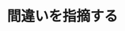---
index: 04030101
title: 間違いを指摘する
phrases:
  ########################################
  - context: ダイレクトに反対するよくない例
    examples:
      - en: You're wrong. I don't agree.
        ipa: /jʊr rɔŋ/ /aɪ doʊnt əˈɡri/
        ja: あなたは間違っています。私は同意しません。
        formality: 0
        audio:
          - /koukan/032/02.mp3
        source: 好感を持たれる英語表現 - ch.4 - 3 - 1
  ########################################
  - context: 目で見て分かる明らかな間違いの場合
    examples:
      - en: No, it's not. You're wrong.
        ipa: /noʊ/ /ɪts nɑt/ /jʊr rɔŋ/
        ja: 違います。間違ってますよ。
        formality: 1
        audio:
          - /koukan/032/03.mp3
        source: 好感を持たれる英語表現 - ch.4 - 3 - 1
      - en: I think you might be mistaken.
        ipa: /aɪ θɪŋk ju maɪt bi mɪˈsteɪkən/
        ja: あなたは間違っているかもしれませんよ。
        formality: 2
        audio:
          - /koukan/032/04.mp3
        source: 好感を持たれる英語表現 - ch.4 - 3 - 1
      - en: I'm afraid you made an error.
        ipa: /aɪm əˈfreɪd ju meɪd ən ˈɛrər/
        ja: 間違っているように思います。
        formality: 2
        audio:
          - /koukan/032/05.mp3
        source: 好感を持たれる英語表現 - ch.4 - 3 - 1
  ########################################
  - context: 意見として意義を唱える場合
    examples:
      - en: I'm afraid I disagree.
        ipa: /aɪm əˈfreɪd aɪ ˌdɪsəˈɡri/
        ja: 申し訳ありませんが、私はそうは思いません。
        formality: 2
        audio:
          - /koukan/032/06.mp3
        source: 好感を持たれる英語表現 - ch.4 - 3 - 1
      - en: I'm sorry but I disagree.
        ipa: /aɪm ˈsɑri bət aɪ ˌdɪsəˈɡri/
        ja: 申し訳ありませんが、私はそうは思いません。
        formality: 2
        audio:
          - /koukan/032/07.mp3
        source: 好感を持たれる英語表現 - ch.4 - 3 - 1
  ########################################
  - context: ネガティブなことを伝える前に添えるクッション言葉
    examples:
      - en: Please don't take this personally, but...
        ipa: /pliz doʊnt teɪk ðɪs ˈpɜrsənəli/ /bət/
        ja: 個人的に（個人攻撃だと）受け取らないでほしいのですが…
        formality: 2
        audio:
          - /koukan/032/08.mp3
        source: 好感を持たれる英語表現 - ch.4 - 3 - 1
      - en: Please don't take this the wrong way, but...
        ipa: /pliz doʊnt teɪk ðɪs ðə rɔŋ weɪ/ /bət/
        ja: 誤解しないでほしいのですが…
        formality: 2
        audio:
          - /koukan/032/09.mp3
        source: 好感を持たれる英語表現 - ch.4 - 3 - 1
      - en: Please don't take offence, but...
        ipa: /pliz doʊnt teɪk əˈfɛns/ /bət/
        ja: 気分を害してほしくないのですが…
        formality: 2
        audio:
          - /koukan/032/10.mp3
        source: 好感を持たれる英語表現 - ch.4 - 3 - 1
      - en: I don't mean to be rude, but...
        ipa: /aɪ doʊnt min tə bi rud/ /bət/
        ja: 失礼なことを言うつもりはないのですが…
        formality: 2
        audio:
          - /koukan/032/11.mp3
        source: 好感を持たれる英語表現 - ch.4 - 3 - 1
      - en: No offence but...
        ipa: /noʊ əˈfɛns bət/
        ja: 悪く思わないでね、でも…
        formality: 1
        audio:
          - /koukan/032/12.mp3
        source: 好感を持たれる英語表現 - ch.4 - 3 - 1
      - en: I'm sorry but...
        ipa: /aɪm ˈsɑri bət/
        ja: 申し訳ないのですが…
        formality: 1
        audio:
          - /koukan/032/13.mp3
        source: 好感を持たれる英語表現 - ch.4 - 3 - 1
  ########################################
---